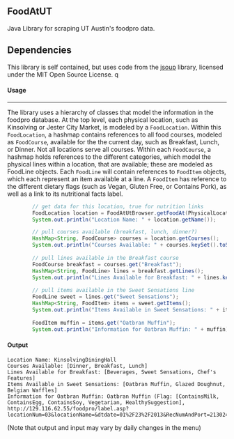 FoodAtUT
--------

Java Library for scraping UT Austin's foodpro data.

Dependencies
------------
This library is self contained, but uses code from the [jsoup](http://jsoup.org/ "jsoup") library, licensed under the MIT Open Source License.
q
#### Usage
----------
The library uses a hierarchy of classes that model the information in the foodpro database. At the top level, each physical location, such as Kinsolving or Jester City Market, is modeled by a `FoodLocation`. Within this `FoodLocation`, a hashmap contains references to all food courses, modeled as `FoodCourse`, available for the the current day, such as Breakfast, Lunch, or Dinner. Not all locations serve all courses. Within each `FoodCourse`, a hashmap holds references to the different categories, which model the physical lines within a location, that are available; these are modeled as FoodLine objects. Each `FoodLine` will contain references to `FoodItem` objects, which each represent an item available at a line. A `FoodItem` has reference to the different dietary flags (such as Vegan, Gluten Free, or Contains Pork), as well as a link to its nutritional facts label.

```java
		// get data for this location, true for nutrition links
		FoodLocation location = FoodAtUtBrowser.getFoodAt(PhysicalLocation.KinsolvingDiningHall, true);
		System.out.println("Location Name: " + location.getName());

		// pull courses available (breakfast, lunch, dinner?)
		HashMap<String, FoodCourse> courses = location.getCourses();
		System.out.println("Courses Available: " + courses.keySet().toString());
		
		// pull lines available in the Breakfast course
		FoodCourse breakfast = courses.get("Breakfast");
		HashMap<String, FoodLine> lines = breakfast.getLines();
		System.out.println("Lines Available for Breakfast: " + lines.keySet().toString());
		
		// pull items available in the Sweet Sensations line
		FoodLine sweet = lines.get("Sweet Sensations");
		HashMap<String, FoodItem> items = sweet.getItems();
		System.out.println("Items Available in Sweet Sensations: " + items.keySet().toString());
		
		FoodItem muffin = items.get("Oatbran Muffin");
		System.out.println("Information for Oatbran Muffin: " + muffin);
```


#### Output
```
Location Name: KinsolvingDiningHall
Courses Available: [Dinner, Breakfast, Lunch]
Lines Available for Breakfast: [Beverages, Sweet Sensations, Chef's Features]
Items Available in Sweet Sensations: [Oatbran Muffin, Glazed Doughnut, Belgian Waffles]
Information for Oatbran Muffin: Oatbran Muffin (Flag: [ContainsMilk, ContainsEgg, ContainsSoy, Vegetarian, HealthySuggestion], http://129.116.62.55/foodpro/label.asp?locationNum=03&locationName=&dtdate=01%2F23%2F2013&RecNumAndPort=213024%2A1)
```
(Note that output and input may vary by daily changes in the menu)